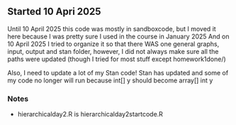 ## Started 10 Apri 2025

Until 10 April 2025 this code was mostly in sandboxcode, but I moved it here because I was pretty sure I used in the course in January 2025
And on 10 April 2025 I tried to organize it so that there WAS one general graphs, input, output and stan folder, however, I did not always make sure all the paths were updated (though I tried for most stuff except homework1done/)

Also, I need to update a lot of my Stan code! 
Stan has updated and some of my code no longer will run because int[] y should become array[] int y

### Notes
* hierarchicalday2.R is hierarchicalday2startcode.R 